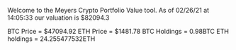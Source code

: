 Welcome to the Meyers Crypto Portfolio Value tool. 
As of 02/26/21 at 14:05:33 our valuation is $82094.3 

BTC Price = $47094.92
 ETH Price = $1481.78
BTC Holdings = 0.98BTC
 ETH holdings = 24.255477532ETH 

